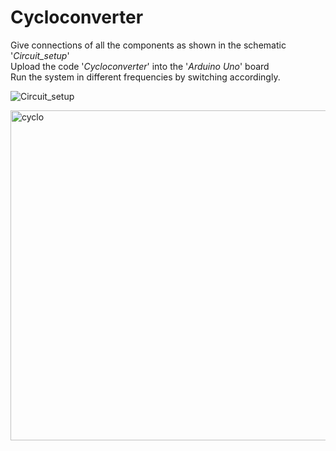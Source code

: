 # Cycloconverter

Give connections of all the components as shown in the schematic '_Circuit_setup_'  
Upload the code '_Cycloconverter_' into the '_Arduino Uno_' board  
Run the system in different frequencies by switching accordingly.


![Circuit_setup](https://github.com/Sanjidrifat/Cycloconverter/assets/56880721/fe1545c8-d5bb-4288-87ec-47cbea791605)

<img width="528" alt="cyclo" src="https://github.com/Sanjidrifat/Cycloconverter/assets/56880721/367e3bdb-230b-41f3-9902-edc9154d6d8d">
